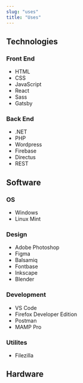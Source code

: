 ```yaml
---
slug: "uses"
title: "Uses"
---
```


## Technologies

### Front End
- HTML
- CSS
- JavaScript
- React
- Sass
- Gatsby

### Back End
- .NET
- PHP
- Wordpress
- Firebase
- Directus
- REST

### 

## Software

### OS
- Windows
- Linux Mint

### Design
- Adobe Photoshop
- Figma
- Balsamiq
- Fontbase
- Inkscape
- Blender

### Development
- VS Code
- Firefox Developer Edition
- Postman
- MAMP Pro

### Utilites
- Filezilla


## Hardware

